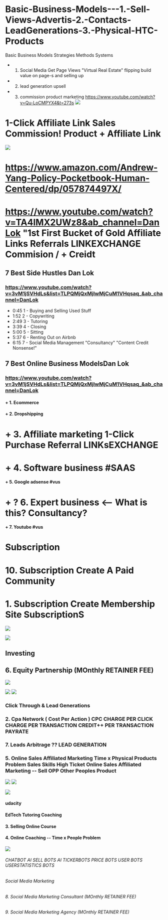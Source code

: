 # Basic-Business-Models---1.-Sell-Views-Advertis-2.-Contacts-LeadGenerations-3.-Physical-HTC-Products
Basic Business Models Strategies Methods Systems
+ 1. Social Media Get Page Views "Virtual Real Estate" flipping build value on page-s and selling up
+ 2. lead generation upsell
+ 3. commission product marketing
https://www.youtube.com/watch?v=Qu-LoCMPYX4&t=273s
![](https://i.gr-assets.com/images/S/compressed.photo.goodreads.com/books/1541948713l/42167361.jpg)
# 1-Click Affiliate Link Sales Commission! Product + Affiliate Link

![](https://pbs.twimg.com/card_img/1342605165854158848/9-2beJf2?format=png&name=small)
# https://www.amazon.com/Andrew-Yang-Policy-Pocketbook-Human-Centered/dp/057874497X/

# https://www.youtube.com/watch?v=TA4lMX2UWz8&ab_channel=DanLok "1st First Bucket of Gold Affiliate Links Referrals LINKEXCHANGE Commision / + Creidt


## 7 Best Side Hustles Dan Lok
### https://www.youtube.com/watch?v=3vM1jSVHdLs&list=TLPQMjQxMjIwMjCuM1VHqsaq_&ab_channel=DanLok
+ 0:45 1 - Buying and Selling Used Stuff
+ 1:52 2 - Copywriting
+ 2:49 3 - Tutoring
+ 3:39 4 - Closing
+ 5:00 5 - Sitting
+ 5:37 6 - Renting Out on Airbnb
+ 6:15 7 -  Social Media Management "Consultancy" "Content Credit Nonsense!"


## 7 Best Online Business ModelsDan Lok
### https://www.youtube.com/watch?v=3vM1jSVHdLs&list=TLPQMjQxMjIwMjCuM1VHqsaq_&ab_channel=DanLok
#### +  1. Ecommerce
#### +  2. Dropshipping
# +  3. Affiliate marketing 1-Click Purchase Referral LINKsEXCHANGE
# +  4. Software business #SAAS
#### + 5. Google adsense #vus
# +  ? 6. Expert business  <-- What is this? Consultancy?
#### + 7. Youtube #vus

# Subscription
# 10. Subscription Create A Paid Community
# 1. Subscription Create Membership Site SubscriptionS
![](https://images-na.ssl-images-amazon.com/images/I/71zWF5IBT9L.jpg)


![](https://blog.adioma.com/wp-content/uploads/2013/05/how-funding-works-infographic.png)
## Investing
## 6. Equity Partnership (MOnthly RETAINER FEE)


![](https://blog.adioma.com/wp-content/uploads/2013/05/how-funding-works-infographic.png)

![](https://www.appsflyer.com/wp-content/uploads/2018/09/cpa-graphic.png)
![](https://www.tune.com/tune-com-content/uploads/2019/01/what-is-affiliate-marketing.jpg)
### Click Through & Lead Generations 
### 2. Cpa Network ( Cost Per Action )  CPC CHARGE PER CLICK CHARGE PER TRANSACTION CREDIT++ PER TRANSACTION PAYRATE
### 7. Leads Arbitrage ?? LEAD GENERATION
### 5. Online Sales Affiliated Marketing  Time x Physical Products Problem Sales Skills  High Ticket Online Sales Affiliated Marketing -- Sell OPP Other Peoples Product
![](https://www.appsflyer.com/wp-content/uploads/2018/09/cpa-graphic.png)
![](https://blog.hubspot.com/hs-fs/hubfs/larger-inbound-methodology.png?width=600&name=larger-inbound-methodology.png)


![](https://miro.medium.com/max/1356/1*hWHfNVYS4B1dgB75bhUAXQ.png)
#### udacity
#### EdTech Tutoring Coaching 
#### 3. Selling Online Course 
#### 4. Online Coaching -- Time x People Problem

![](https://image.flaticon.com/icons/png/512/124/124019.png)
###### CHATBOT AI SELL BOTS AI TICKERBOTS PRICE BOTS USER BOTS USERSTATISTICS BOTS
###### Social Media Marketing
###### 8. Social Media Marketing Consultant (MOnthly RETAINER FEE)
###### 9. Social Media Marketing Agency (MOnthly RETAINER FEE)


